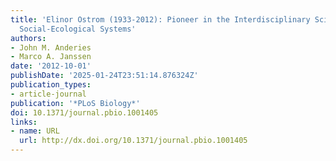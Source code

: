 ```yaml
---
title: 'Elinor Ostrom (1933-2012): Pioneer in the Interdisciplinary Science of Coupled
  Social-Ecological Systems'
authors:
- John M. Anderies
- Marco A. Janssen
date: '2012-10-01'
publishDate: '2025-01-24T23:51:14.876324Z'
publication_types:
- article-journal
publication: '*PLoS Biology*'
doi: 10.1371/journal.pbio.1001405
links:
- name: URL
  url: http://dx.doi.org/10.1371/journal.pbio.1001405
---
```

